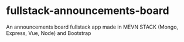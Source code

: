 # fullstack-announcements-board
An announcements board fullstack app made in MEVN STACK (Mongo, Express, Vue, Node) and Bootstrap
